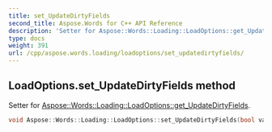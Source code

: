 ```yaml
---
title: set_UpdateDirtyFields
second_title: Aspose.Words for C++ API Reference
description: 'Setter for Aspose::Words::Loading::LoadOptions::get_UpdateDirtyFields.'
type: docs
weight: 391
url: /cpp/aspose.words.loading/loadoptions/set_updatedirtyfields/
---
```

## LoadOptions.set_UpdateDirtyFields method


Setter for [Aspose::Words::Loading::LoadOptions::get_UpdateDirtyFields](../get_updatedirtyfields/).

```cpp
void Aspose::Words::Loading::LoadOptions::set_UpdateDirtyFields(bool value)
```

